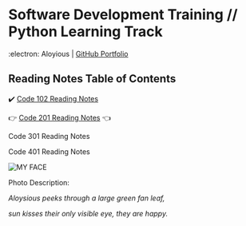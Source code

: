 # Software Development Training // Python Learning Track

:electron: Aloyious | [GitHub Portfolio](https://github.com/AL0YSI0US) 

## Reading Notes Table of Contents 

:heavy_check_mark: [Code 102 Reading Notes](CodeFellows_102.md)

:point_right: [Code 201 Reading Notes](code201toc.md) :point_left:

Code 301 Reading Notes

Code 401 Reading Notes

![MY FACE](https://miro.medium.com/max/121/1*uNH6r8IUEzVFGI2dYZUPCQ.jpeg)

Photo Description:

*Aloysious peeks through a large green fan leaf,*

*sun kisses their only visible eye, they are happy.*



